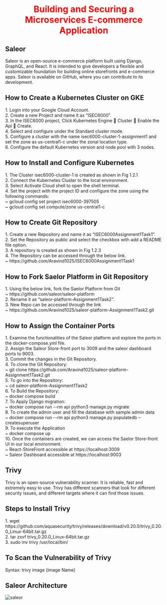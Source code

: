 <div align="center">
  <h1 style="color:red">Building and Securing a Microservices E-commerce Application</h1>
</div>

<div>
  <h2>Saleor</h2>
</div>

<p>Saleor is an open-source e-commerce platform built using Django, GraphQL, and React. It is intended to give developers a flexible and customizable foundation for building online storefronts and e-commerce apps. Saleor is available on GitHub, where you can contribute to its development.</p>

<div>
  <h2>How to Create a Kubernetes Cluster on GKE</h2>
</div>

<div>1.	Login into your Google Cloud Account.</div>
<div>2.	Create a new Project and name it as “ISEC6000”.</div>
<div>3.	In the ISEC6000 project, Click Kubernetes Engine  Cluster  Enable the Api  Create.</div>
<div>4.	Select and configure under the Standard cluster mode.</div>
<div>5.	Configure a cluster with the name isec6000-cluster-1-assignment1 and set the zone as us-central1-c under the zonal location type.</div>
<div>6.	Configure the default Kubernetes version and node pool with 3 nodes.</div>

<div>
  <h2>How to Install and Configure Kubernetes</h2>
</div>

<div>1.	The Cluster isec6000-cluster-1 is created as shown in Fig 1.2.1</div>
<div>2.	Connect the Kubernetes Cluster to the local environment.</div>
<div>3.	Select Activate Cloud shell to open the shell terminal.</div>
<div>4.	Set the project with the project ID and configure the zone using the following commands:</div>
<div>~  gcloud config set project isec6000-397505</div>
<div>~  gcloud config set compute/zone us-central1-c</div>

<div>
  <h2>How to Create Git Repository</h2>
</div>

<div>1.	Create a new Repository and name it as “ISEC6000Assignment1Task1”.</div>
<div>2.	Set the Repository as public and select the checkbox with add a README file option.</div>
<div>3. A repository is created as shown in Fig 1.2.3</div>
<div>4.	The Repository can be accessed through the below link. </div>
    ~   https://github.com/Aravind1025/ISEC6000Assignment1Task1

<div>
  <h2>How to Fork Saelor Platform in Git Repository</h2>
</div>

<div>1.	Using the below link, fork the Saelor Platform from Git</div>    
     <div>~  https://github.com/saleor/saleor-platform</div>
<div>2. Rename it as “saleor-platform-Assignment1Task2”.</div>
<div>3. New Repo can be accessed through the link</div>
      <div>~  https://github.com/Aravind1025/saleor-platform-Assignment1Task2.git</div>

<div>
  <h2>How to Assign the Container Ports</h2>
</div>

<div>1. Examine the functionalities of the Saleor platform and explore the ports in the docker-compose.yml file.</div>
<div>2. Assign the Saleor Store-front port to 3009 and the saleor dashboard ports to 9003.</div>
<div>3. Commit the changes in the Git Repository.</div>
<div>4. To clone the Git Repository:</div>
      <div>~  git clone https://github.com/Aravind1025/saleor-platform-Assignment1Task2.git</div>
<div>5. To go into the Repository:</div>
      <div>~  cd saleor-platform-Assignment1Task2</div>
<div>6. To Build the Repository:</div>
      <div>~  docker compose build</div>
<div>7. To Apply Django migration:</div>
      <div>~  docker compose run --rm api python3 manage.py migrate</div>
<div>8. To create the admin user and fill the database with sample admin data</div>
      <div>~  docker compose run --rm api python3 manage.py populatedb –createsuperuser</div>
<div>9. To execute the Application</div>
      <div>~  docker compose up</div>
<div>10. Once the containers are created, we can access the Saelor Store-front UI in our local environment.</div>
      <div>~  React-StoreFront accessible at https://localhost:3009</div>
      <div>~  Saleor Dashboard accessible at https://localhost:9003</div>

<div>
  <h2>Trivy</h2>
</div>

<div>Trivy is an open-source vulnerability scanner. It is reliable, fast and extremely easy to use. Trivy has different scanners that look for different security issues, and different targets where it can find those issues.</div>

<div>
  <h2>Steps to Install Trivy</h2>
</div>

<div>1.	wget https://github.com/aquasecurity/trivy/releases/download/v0.20.0/trivy_0.20.0_Linux-64bit.tar.gz</div>
<div>2.	tar zxvf trivy_0.20.0_Linux-64bit.tar.gz</div>
<div>3. sudo mv trivy /usr/local/bin/</div>

<div>
  <h2>To Scan the Vulnerability of Trivy</h2>
</div>
Syntax: trivy image {image Name} 

<div>
  <h2>Saleor Architecture</h2>
</div>

![saleor](https://github.com/Aravind1025/ISEC6000Assignment1Task1/assets/143582985/202eb24b-51cf-484a-8e05-23c9fe96eb06)






